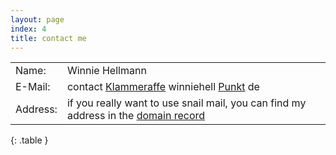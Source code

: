 ```yaml
---
layout: page
index: 4
title: contact me
---
```


|          |                 |
|----------|-----------------|
| Name:    | Winnie Hellmann |
| E-Mail:  | contact [Klammeraffe](https://en.wikipedia.org/wiki/At_sign) winniehell [Punkt](https://en.wikipedia.org/wiki/Full_stop) de |
| Address: | if you really want to use snail mail, you can find my address in the [domain record](http://www.denic.de/webwhois/?lang=en&amp;tld=de&amp;domain=winniehell&amp;domainwhois_submit=Abfrage+starten) |
{: .table }